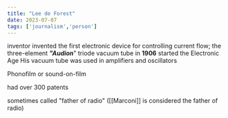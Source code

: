 ```yaml
---
title: "Lee de Forest"
date: 2023-07-07
tags: ['journalism','person']
---
```

inventor
invented the first electronic device for controlling current flow; the three-element ***"Audion***" triode vacuum tube in **1906**
started the Electronic Age
His vacuum tube was used in amplifiers and oscillators

Phonofilm or sound-on-film

had over 300 patents

sometimes called "father of radio" ([[Marconi]] is considered the father of radio)
